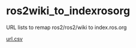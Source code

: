 # ros2wiki_to_indexrosorg

URL lists to remap ros2/ros2/wiki to index.ros.org

[url.csv](./url.csv)
